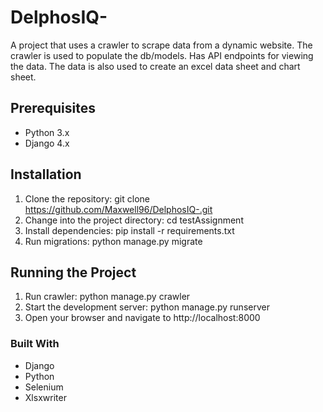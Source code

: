 # DelphosIQ-
A project that uses a crawler to scrape data from a dynamic website. The crawler is used to populate the db/models. Has API endpoints for viewing the data. The data is also used to create an excel data sheet and chart sheet. 

## Prerequisites

- Python 3.x
- Django 4.x

## Installation

1. Clone the repository: git clone https://github.com/Maxwell96/DelphosIQ-.git
2. Change into the project directory: cd testAssignment
3. Install dependencies: pip install -r requirements.txt
4. Run migrations: python manage.py migrate

## Running the Project

1. Run crawler: python manage.py crawler 
2. Start the development server: python manage.py runserver
3. Open your browser and navigate to http://localhost:8000

### Built With

- Django
- Python
- Selenium
- Xlsxwriter
